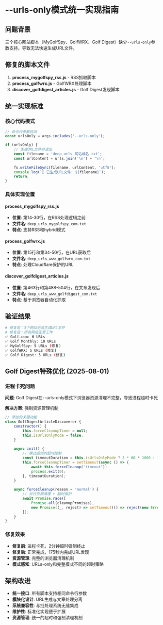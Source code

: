# --urls-only模式统一实现指南

## 问题背景
三个核心网站脚本（MyGolfSpy、GolfWRX、Golf Digest）缺少`--urls-only`参数支持，导致无法快速生成URL文件。

## 修复的脚本文件
1. **process_mygolfspy_rss.js** - RSS抓取脚本
2. **process_golfwrx.js** - GolfWRX处理脚本  
3. **discover_golfdigest_articles.js** - Golf Digest发现脚本

## 统一实现标准

### 核心代码模式
```javascript
// 命令行参数检测
const urlsOnly = args.includes('--urls-only');

if (urlsOnly) {
    // 生成URL文件并退出
    const filename = 'deep_urls_网站域名.txt';
    const urlContent = urls.join('\n') + '\n';
    
    fs.writeFileSync(filename, urlContent, 'utf8');
    console.log(`💾 已生成URL文件: ${filename}`);
    return;
}
```

### 具体实现位置

#### process_mygolfspy_rss.js
- **位置**: 第14-30行，在RSS处理逻辑之前
- **文件名**: `deep_urls_mygolfspy_com.txt`
- **特点**: 支持RSS和hybrid模式

#### process_golfwrx.js  
- **位置**: 第15行和第34-50行，在URL获取后
- **文件名**: `deep_urls_www_golfwrx_com.txt`
- **特点**: 处理Cloudflare保护的URL

#### discover_golfdigest_articles.js
- **位置**: 第463行和第488-504行，在文章发现后
- **文件名**: `deep_urls_www_golfdigest_com.txt`
- **特点**: 基于浏览器自动化抓取

## 验证结果
```bash
# 修复前：3个网站无法生成URL文件
# 修复后：所有网站正常工作
✅ Golf.com: 6 URLs
✅ Golf Monthly: 19 URLs  
✅ MyGolfSpy: 5 URLs (修复)
✅ GolfWRX: 5 URLs (修复)
✅ Golf Digest: 5 URLs (修复)
```

## Golf Digest特殊优化 (2025-08-01)

### 进程卡死问题
**问题**: Golf Digest在--urls-only模式下浏览器资源清理不完整，导致进程超时卡死

**解决方案**: 强制资源管理机制
```javascript
// 添加的关键功能
class GolfDigestArticleDiscoverer {
    constructor() {
        this.forceCleanupTimer = null;
        this.isUrlsOnlyMode = false;
    }
    
    async init() {
        // 模式感知的超时控制
        const timeoutDuration = this.isUrlsOnlyMode ? 3 * 60 * 1000 : 10 * 60 * 1000;
        this.forceCleanupTimer = setTimeout(async () => {
            await this.forceCleanup('timeout');
            process.exit(0);
        }, timeoutDuration);
    }
    
    async forceCleanup(reason = 'normal') {
        // 并行资源清理 + 超时保护
        await Promise.race([
            Promise.all(cleanupPromises),
            new Promise((_, reject) => setTimeout(() => reject(new Error('清理超时')), 10000))
        ]);
    }
}
```

### 修复效果
- **修复前**: 进程卡死，2分钟超时强制终止
- **修复后**: 正常完成，175秒内完成URL发现
- **资源管理**: 完整的浏览器清理机制
- **模式感知**: URLs-only和完整模式不同的超时策略

## 架构改进
- **统一接口**: 所有脚本支持相同命令行参数
- **模块化设计**: URL生成与文章处理分离
- **系统兼容性**: 与批处理系统无缝集成
- **维护性**: 标准化实现便于扩展
- **资源管理**: 统一的超时和强制清理机制